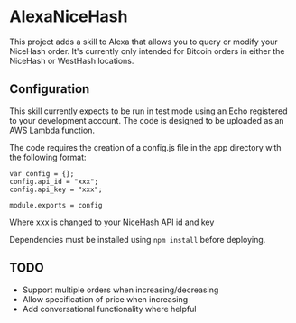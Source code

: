 # AlexaNiceHash

This project adds a skill to Alexa that allows you to query or modify your NiceHash order.  It's currently only intended for Bitcoin orders in either the NiceHash or WestHash locations.

## Configuration
This skill currently expects to be run in test mode using an Echo registered to your development account.  The code is designed to be uploaded as an AWS Lambda function. 

The code requires the creation of a config.js file in the app directory with the following format:
```
var config = {};
config.api_id = "xxx";
config.api_key = "xxx";

module.exports = config
```

Where xxx is changed to your NiceHash API id and key

Dependencies must be installed using ```npm install``` before deploying.

## TODO
* Support multiple orders when increasing/decreasing
* Allow specification of price when increasing
* Add conversational functionality where helpful


